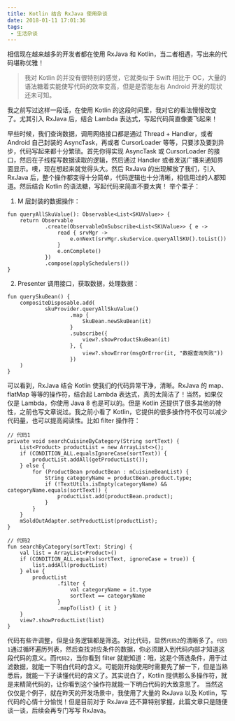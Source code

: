 ```yaml
---
title: Kotlin 结合 RxJava 使用杂谈
date: 2018-01-11 17:01:36
tags:
 - 生活杂谈
---
```

相信现在越来越多的开发者都在使用 RxJava 和 Kotlin，当二者相遇，写出来的代码堪称优雅！

> 我对 Kotlin 的并没有很特别的感觉，它就类似于 Swift 相比于 OC，大量的语法糖着实能使写代码的效率变高，但是是否能左右 Android 开发的现状还未可知。

我之前写过这样一段话，在使用 Kotlin 的这段时间里，我对它的看法慢慢改变了。尤其引入 RxJava 后，结合 Lambda 表达式，写起代码简直像要飞起来！

<!-- more -->

早些时候，我们查询数据，调用网络接口都是通过 Thread + Handler，或者 Android 自己封装的 AsyncTask，再或者 CursorLoader 等等，只要涉及要到异步，代码写起来都十分繁琐。首先你得实现 AsyncTask 或 CursorLoader 的接口，然后在子线程写数据读取的逻辑，然后通过 Handler 或者发送广播来通知界面显示。噢，现在想起来就觉得头大。然后 RxJava 的出现解放了我们，引入 RxJava 后，整个操作都变得十分简单，代码逻辑也十分清晰，相信用过的人都知道。然后结合 Kotlin 的语法糖，写起代码来简直不要太爽！
举个栗子：
1. M 层封装的数据操作：
```
fun queryAllSkuValue(): Observable<List<SKUValue>> {
    return Observable
            .create(ObservableOnSubscribe<List<SKUValue>> { e ->
                read { srvMgr ->
                    e.onNext(srvMgr.skuService.queryAllSKU().toList())
                }
                e.onComplete()
            })
            .compose(applySchedulers())
}
```
2. Presenter 调用接口，获取数据，处理数据：
```
fun querySkuBean() {
    compositeDisposable.add(
            skuProvider.queryAllSkuValue()
                    .map {
                        SkuBean.newSkuBean(it)
                    }
                    .subscribe({
                        view?.showProductSkuBean(it)
                    }, {
                        view?.showError(msgOrError(it, "数据查询失败"))
                    })
    )
}
```
可以看到，RxJava 结合 Kotlin 使我们的代码异常干净，清晰。RxJava 的 map、flatMap 等等的操作符，结合起 Lambda 表达式，真的太简洁了！当然，如果仅仅是 Lambda，你使用 Java 8 也是可以的。但是 Kotlin 还提供了很多其他的特性，之前也写文章说过。我之前小看了 Kotlin，它提供的很多操作符不仅可以减少代码量，也可以提高阅读性。比如 filter 操作符：
```
// 代码1
private void searchCuisineByCategory(String sortText) {
    List<Product> productList = new ArrayList<>();
    if (CONDITION_ALL.equalsIgnoreCase(sortText)) {
        productList.addAll(getProductList());
    } else {
        for (ProductBean productBean : mCuisineBeanList) {
            String categoryName = productBean.product.type;
            if (!TextUtils.isEmpty(categoryName) && categoryName.equals(sortText)) {
                productList.add(productBean.product);
            }
        }
    }
    mSoldOutAdapter.setProductList(productList);
}

// 代码2
fun searchByCategory(sortText: String) {
    val list = ArrayList<Product>()
    if (CONDITION_ALL.equals(sortText, ignoreCase = true)) {
        list.addAll(productList)
    } else {
        productList
                .filter {
                    val categoryName = it.type
                    sortText == categoryName
                }
                .mapTo(list) { it }
    }
    view?.showProductList(list)
}
```
代码有些许调整，但是业务逻辑都是筛选。对比代码，显然``代码2``的清晰多了。``代码1``通过循环遍历列表，然后查找对应条件的数据，你必须跟入到代码内部才知道这段代码的意义。而``代码2``，当你看到 filter 就能知道：哦，这是个筛选条件，用于过滤数据，就能一下明白代码的含义。可能刚开始使用时需要先了解一下，但是当熟悉后，就能一下子读懂代码的含义了。其实说白了，Kotlin 提供那么多操作符，就是来精简代码的，让你看到这个操作符就能一下明白代码的大致意思了。
当然这仅仅是个例子，就在昨天的开发场景中，我使用了大量的 RxJava 以及 Kotlin，写代码的心情十分愉悦！但是目前对于 RxJava 还不算特别掌握，此篇文章只是随便谈一谈，后续会再专门写写 RxJava。
